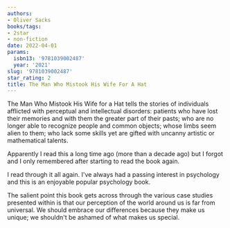 ```yaml
---
authors:
- Oliver Sacks
books/tags:
- 2star
- non-fiction
date: 2022-04-01
params:
  isbn13: '9781039002487'
  year: '2021'
slug: '9781039002487'
star_rating: 2
title: The Man Who Mistook His Wife For A Hat
---
```


The Man Who Mistook His Wife for a Hat tells the stories of individuals afflicted with perceptual and intellectual disorders: patients who have lost their memories and with them the greater part of their pasts; who are no longer able to recognize people and common objects; whose limbs seem alien to them; who lack some skills yet are gifted with uncanny artistic or mathematical talents.

<!--more-->

Apparently I read this a long time ago (more than a decade ago) but I forgot and I only remembered after starting to read the book again.

I read through it all again. I've always had a passing interest in psychology and this is an enjoyable popular psychology book.

The salient point this book gets across through the various case studies presented within is that our perception of the world around us is far from universal. We should embrace our differences because they make us unique; we shouldn't be ashamed of what makes us special.